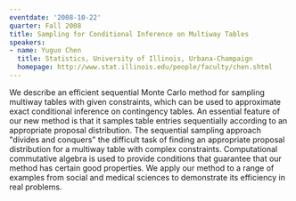 ```yaml
---
eventdate: '2008-10-22'
quarter: Fall 2008
title: Sampling for Conditional Inference on Multiway Tables
speakers:
- name: Yuguo Chen
  title: Statistics, University of Illinois, Urbana-Champaign
  homepage: http://www.stat.illinois.edu/people/faculty/chen.shtml
---
```

We describe an efficient sequential Monte Carlo method for sampling multiway tables with given constraints, which can be used to approximate exact conditional inference on contingency tables. An essential feature of our new method is that it samples table entries sequentially according to an appropriate proposal distribution. The sequential sampling approach &quot;divides and conquers&quot; the difficult task of finding an appropriate proposal distribution for a multiway table with complex constraints. Computational commutative algebra is used to provide conditions that guarantee that our method has certain good properties. We apply our method to a range of examples from social and medical sciences to demonstrate its efficiency in real problems.